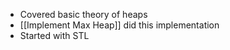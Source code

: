 
-  Covered basic theory of heaps
- [[Implement Max Heap]] did this implementation
- Started with STL